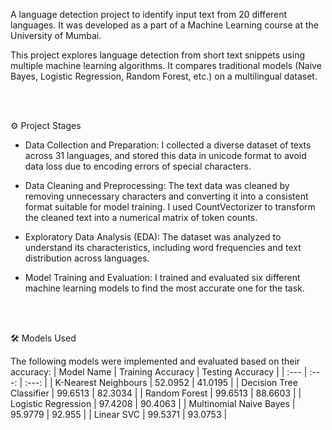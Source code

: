 A language detection project to identify input text from 20 different languages. It was developed as a part of a Machine Learning course at the University of Mumbai. 

This project explores language detection from short text snippets using multiple machine learning algorithms.
It compares traditional models (Naive Bayes, Logistic Regression, Random Forest, etc.) on a multilingual dataset.

<br>

<br>

⚙️ Project Stages

- Data Collection and Preparation: I collected a diverse dataset of texts across 31 languages, and stored this data in unicode format to avoid data loss due to encoding errors of special characters.

- Data Cleaning and Preprocessing: The text data was cleaned by removing unnecessary characters and converting it into a consistent format suitable for model training. I used CountVectorizer to transform the cleaned text into a numerical matrix of token counts.

- Exploratory Data Analysis (EDA): The dataset was analyzed to understand its characteristics, including word frequencies and text distribution across languages.

- Model Training and Evaluation: I trained and evaluated six different machine learning models to find the most accurate one for the task.

<br>


<br>

🛠️ Models Used

The following models were implemented and evaluated based on their accuracy:
| Model Name | Training Accuracy | Testing Accuracy |
| :--- | :---: | :---: |
| K-Nearest Neighbours | 52.0952 | 41.0195 |
| Decision Tree Classifier | 99.6513 | 82.3034 |
| Random Forest | 99.6513 | 88.6603 |
| Logistic Regression | 97.4208 | 90.4063 |
| Multinomial Naive Bayes | 95.9779 | 92.955 |
| Linear SVC | 99.5371 | 93.0753 |
